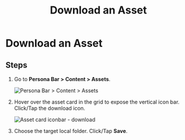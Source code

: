 ﻿---
uid: download-asset
locale: en
title: Download an Asset
dnneditions: DNN Platform,Evoq Content,Evoq Engage
dnnversion: 09.02.00
related-topics: add-assets,edit-asset-properties,edit-asset-permissions,move-asset,copy-asset,delete-asset
---

# Download an Asset

## Steps

1.  Go to **Persona Bar \> Content \> Assets**.
    
    ![Persona Bar > Content > Assets](/images/scr-pbar-host-Content-E91.png)
    
2.  Hover over the asset card in the grid to expose the vertical icon bar. Click/Tap the download icon.
    
      
    
    ![Asset card iconbar - download](/images/scr-Assets-assetcard-iconbar-download-E90.png)
    
      
    
3.  Choose the target local folder. Click/Tap **Save**.
